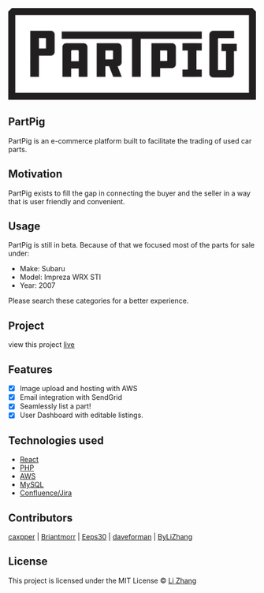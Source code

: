 
<img src = "./src/assets/images/partpiglogo.png">

## PartPig
PartPig is an e-commerce platform built to facilitate the trading of used car parts.

## Motivation
PartPig exists to fill the gap in connecting the buyer and the seller in a way that is user friendly and convenient.

## Usage
PartPig is still in beta. Because of that we focused most of the parts for sale under: 
- Make: Subaru
- Model: Impreza WRX STI
- Year: 2007

Please search these categories for a better experience.

## Project
view this project [live](https://partpig.bylizhang.com)

## Features
- [x] Image upload and hosting with AWS
- [x] Email integration with SendGrid
- [x] Seamlessly list a part!
- [x] User Dashboard with editable listings.

## Technologies used
- [React](https://reactjs.org/)
- [PHP](http://www.php.net/)
- [AWS](https://aws.amazon.com/)
- [MySQL](https://www.mysql.com/)
- [Confluence/Jira](https://www.atlassian.com/software)

## Contributors
[caxpper](https://github.com/caxpper) |
[Briantmorr](https://github.com/Briantmorr) |
[Eeps30](https://github.com/Eeps30) |
[daveforman](https://github.com/daveforman) |
[ByLiZhang](https://github.com/ByLiZhang) 

## License
This project is licensed under the MIT License © [Li Zhang](https://bylizhang.com)

